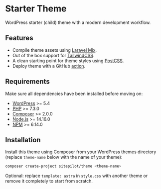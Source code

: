 # Starter Theme

WordPress starter (child) theme with a modern development workflow.

## Features

* Compile theme assets using [Laravel Mix](https://laravel-mix.com).
* Out of the box support for [TailwindCSS](https://tailwindcss.com/).
* A clean starting point for theme styles using [PostCSS](https://postcss.org/).
* Deploy theme with a GitHub [action](.github/workflows/deploy.yml).

## Requirements

Make sure all dependencies have been installed before moving on:

- [WordPress](https://wordpress.org/) >= 5.4
- [PHP](https://secure.php.net/manual/en/install.php) >= 7.3.0
- [Composer](https://getcomposer.org/download/) >= 2.0.0
- [Node.js](http://nodejs.org/) >= 14.16.0
- [NPM](https://www.npmjs.com/) >= 6.14.0

## Installation

Install this theme using Composer from your WordPress themes directory (replace `theme-name` below with the name of your theme):

```bash
composer create-project sitepilot/theme <theme-name>
```

Optional: replace `template: astra` in `style.css` with another theme or remove it completely to start from scratch.
